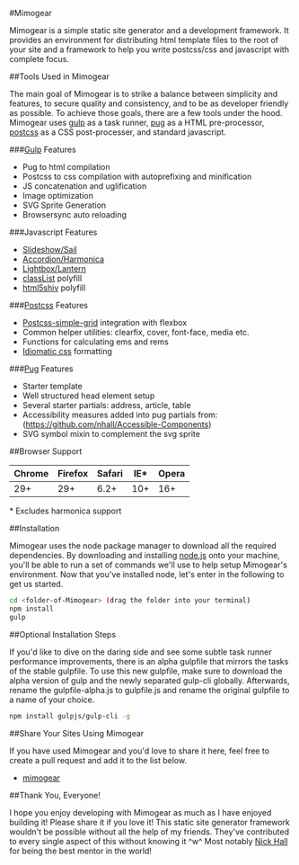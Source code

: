 #Mimogear

Mimogear is a simple static site generator and a development framework. It provides an environment for distributing html template files to the root of your site and a framework to help you write postcss/css and javascript with complete focus.

##Tools Used in Mimogear

The main goal of Mimogear is to strike a balance between simplicity and features, to secure quality and consistency, and to be as developer friendly as possible. To achieve those goals, there are a few tools under the hood. Mimogear uses [gulp](http://gulpjs.com/) as a task runner, [pug](https://pugjs.org/api/getting-started.html) as a HTML pre-processor, [postcss](http://postcss.org/) as a CSS post-processer, and standard javascript.

###[Gulp](http://gulpjs.com/) Features

* Pug to html compilation
* Postcss to css compilation with autoprefixing and minification
* JS concatenation and uglification
* Image optimization
* SVG Sprite Generation
* Browsersync auto reloading

###Javascript Features

* [Slideshow/Sail](http://codepen.io/mimoduo/pen/gabWmN)
* [Accordion/Harmonica](http://codepen.io/mimoduo/pen/epZaMq)
* [Lightbox/Lantern](http://codepen.io/mimoduo/pen/EPerjv)
* [classList](https://github.com/remy/polyfills) polyfill
* [html5shiv](https://github.com/aFarkas/html5shiv) polyfill

###[Postcss](http://postcss.org/) Features

* [Postcss-simple-grid](https://github.com/iamfrntdv/postcss-simple-grid) integration with flexbox
* Common helper utilities: clearfix, cover, font-face, media etc.
* Functions for calculating ems and rems
* [Idiomatic css](https://github.com/necolas/idiomatic-css) formatting

###[Pug](https://pugjs.org/api/getting-started.html) Features

* Starter template
* Well structured head element setup
* Several starter partials: address, article, table
* Accessibility measures added into pug partials from: (https://github.com/nhall/Accessible-Components)
* SVG symbol mixin to complement the svg sprite

##Browser Support

| Chrome | Firefox | Safari | IE* | Opera |
|--------|---------|--------|-----|-------|
| 29+    | 29+     | 6.2+   | 10+ | 16+   |

\* Excludes harmonica support

##Installation

Mimogear uses the node package manager to download all the required dependencies. By downloading and installing [node.js](https://nodejs.org/en/) onto your machine, you'll be able to run a set of commands we'll use to help setup Mimogear's environment. Now that you've installed node, let's enter in the following to get us started.

```sh
cd <folder-of-Mimogear> (drag the folder into your terminal)
npm install
gulp
```

##Optional Installation Steps

If you'd like to dive on the daring side and see some subtle task runner performance improvements, there is an alpha gulpfile that mirrors the tasks of the stable gulpfile. To use this new gulpfile, make sure to download the alpha version of gulp and the newly separated gulp-cli globally. Afterwards, rename the gulpfile-alpha.js to gulpfile.js and rename the original gulpfile to a name of your choice.

```sh
npm install gulpjs/gulp-cli -g
```

##Share Your Sites Using Mimogear

If you have used Mimogear and you'd love to share it here, feel free to create a pull request and add it to the list below.

* [mimogear](http://mimoduo.github.io/Mimogear/)

##Thank You, Everyone!

I hope you enjoy developing with Mimogear as much as I have enjoyed building it! Please share it if you love it! This static site generator framework wouldn't be possible without all the help of my friends. They've contributed to every single aspect of this without knowing it ^w^ Most notably [Nick Hall](https://github.com/nhall) for being the best mentor in the world!
